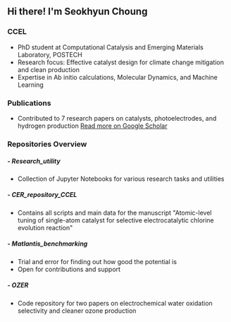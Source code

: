 ## Hi there! I'm Seokhyun Choung


### CCEL
- PhD student at Computational Catalysis and Emerging Materials Laboratory, POSTECH
- Research focus: Effective catalyst design for climate change mitigation and clean production
- Expertise in Ab initio calculations, Molecular Dynamics, and Machine Learning

### Publications 
- Contributed to 7 research papers on catalysts, photoelectrodes, and hydrogen production
[Read more on Google Scholar](https://scholar.google.com/citations?user=Y_M7TIMAAAAJ&hl=en)


### Repositories Overview
##### - Research_utility
- Collection of Jupyter Notebooks for various research tasks and utilities
##### - CER_repository_CCEL
- Contains all scripts and main data for the manuscript "Atomic-level tuning of single-atom catalyst for selective electrocatalytic chlorine evolution reaction"
##### - Matlantis_benchmarking
- Trial and error for finding out how good the potential is
- Open for contributions and support
##### - OZER
- Code repository for two papers on electrochemical water oxidation selectivity and cleaner ozone production
